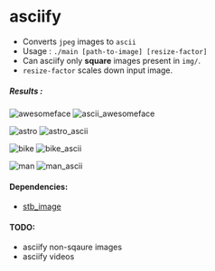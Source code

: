 # asciify

- Converts `jpeg` images to `ascii`
- Usage : `./main [path-to-image] [resize-factor]`
- Can asciify only **square** images present in `img/`.
- `resize-factor` scales down input image.

##### Results :

![awesomeface](/asciify/img/awesomeface.png)
![ascii_awesomeface](/results/awesomeface_ascii.jpg)

![astro](/asciify/img/astro.jpg) 
![astro_ascii](/results/astro_ascii.jpg)

![bike](/asciify/img/bike.jpg)
![bike_ascii](/results/bike_ascii.jpg)

![man](/asciify/img/man.jpg)
![man_ascii](/results/man_ascii.jpg)

#### Dependencies:
- [stb_image](https://github.com/nothings/stb)

#### TODO:
- asciify non-sqaure images
- asciify videos
